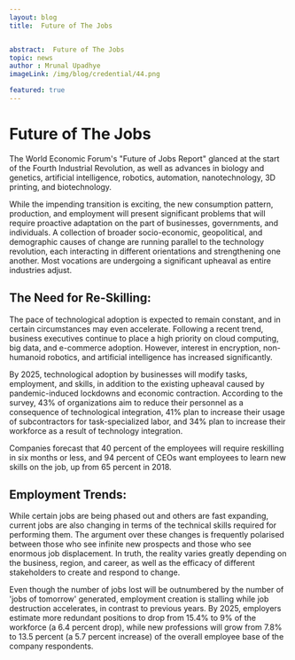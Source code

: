 ```yaml
---
layout: blog
title:  Future of The Jobs


abstract:  Future of The Jobs
topic: news
author : Mrunal Upadhye
imageLink: /img/blog/credential/44.png

featured: true
---
```


# Future of The Jobs


The World Economic Forum's "Future of Jobs Report" glanced at the start of the Fourth Industrial Revolution, as well as advances in biology and genetics, artificial intelligence, robotics, automation, nanotechnology, 3D printing, and biotechnology.

While the impending transition is exciting, the new consumption pattern, production, and employment will present significant problems that will require proactive adaptation on the part of businesses, governments, and individuals. A collection of broader socio-economic, geopolitical, and demographic causes of change are running parallel to the technology revolution, each interacting in different orientations and strengthening one another. Most vocations are undergoing a significant upheaval as entire industries adjust.

## The Need for Re-Skilling:

The pace of technological adoption is expected to remain constant, and in certain circumstances may even accelerate. Following a recent trend, business executives continue to place a high priority on cloud computing, big data, and e-commerce adoption. However, interest in encryption, non-humanoid robotics, and artificial intelligence has increased significantly.

By 2025, technological adoption by businesses will modify tasks, employment, and skills, in addition to the existing upheaval caused by pandemic-induced lockdowns and economic contraction. According to the survey, 43% of organizations aim to reduce their personnel as a consequence of technological integration, 41% plan to increase their usage of subcontractors for task-specialized labor, and 34% plan to increase their workforce as a result of technology integration.

Companies forecast that 40 percent of the employees will require reskilling in six months or less, and 94 percent of CEOs want employees to learn new skills on the job, up from 65 percent in 2018.

## Employment Trends:

While certain jobs are being phased out and others are fast expanding, current jobs are also changing in terms of the technical skills required for performing them. The argument over these changes is frequently polarised between those who see infinite new prospects and those who see enormous job displacement. In truth, the reality varies greatly depending on the business, region, and career, as well as the efficacy of different stakeholders to create and respond to change.

Even though the number of jobs lost will be outnumbered by the number of 'jobs of tomorrow' generated, employment creation is stalling while job destruction accelerates, in contrast to previous years. By 2025, employers estimate more redundant positions to drop from 15.4% to 9% of the workforce (a 6.4 percent drop), while new professions will grow from 7.8% to 13.5 percent (a 5.7 percent increase) of the overall employee base of the company respondents.

